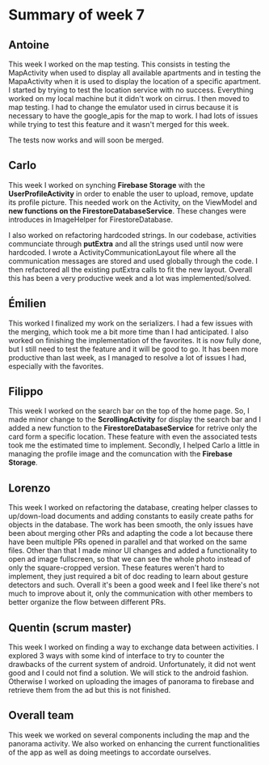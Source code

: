 # Summary of week 7

## Antoine

This week I worked on the map testing. This consists in testing the MapActivity when used to display all available apartments and in testing the MapaActivity when it is used to display the location of a specific apartment. I started by trying to test the location service with no success. Everything worked on my local machine but it didn't work on cirrus. I then moved to map testing. I had to change the emulator used in cirrus because it is necessary to have the google_apis for the map to work. I had lots of issues while trying to test this feature and it wasn't merged for this week.

The tests now works and will soon be merged.

## Carlo
This week I worked on synching **Firebase Storage** with the **UserProfileActivity** in order to enable the user to upload, remove, update its profile picture. This needed work on the Activity, on the ViewModel and **new functions on the FirestoreDatabaseService**. These changes were introduces in ImageHelper for FirestoreDatabase. 

I also worked on refactoring hardcoded strings. In our codebase, activities communciate through **putExtra** and all the strings used until now were hardcoded. I wrote a ActivityCommunicationLayout file where all the communication messages are stored and used globally through the code. I then refactored all the existing putExtra calls to fit the new layout. Overall this has been a very productive week and a lot was implemented/solved.

## Émilien
This worked I finalized my work on the serializers. I had a few issues with the merging, which took me a bit more time than I had anticipated. I also worked on finishing the implementation of the favorites. It is now fully done, but I still need to test the feature and it will be good to go. It has been more productive than last week, as I managed to resolve a lot of issues I had, especially with the favorites.

## Filippo
This week I worked on the search bar on the top of the home page. So, I made minor change to the **ScrollingActivity** for display the search bar and I added a new function to the **FirestoreDatabaseService** for retrive only the card form a specific location. These feature with even the associated tests took me the estimated time to implement. Secondly, I helped Carlo a little in managing the profile image and the comuncation with the **Firebase Storage**. 

## Lorenzo
This week I worked on refactoring the database, creating helper classes to up/down-load documents and adding constants to easily create paths for objects in the database. The work has been smooth, the only issues have been about merging other PRs and adapting the code a lot because there have been multiple PRs opened in parallel and that worked on the same files.
Other than that I made minor UI changes and added a functionality to open ad image fullscreen, so that we can see the whole photo instead of only the square-cropped version. These features weren't hard to implement, they just required a bit of doc reading to learn about gesture detectors and such.
Overall it's been a good week and I feel like there's not much to improve about it, only the communication with other members to better organize the flow between different PRs.

## Quentin (scrum master)

This week I worked on finding a way to exchange data between activities. I explored 3 ways with some kind of interface to try to counter the drawbacks of the current system of android. Unfortunately, it did not went good and I could not find a solution. We will stick to the android fashion. Otherwise I worked on uploading the images of panorama to firebase and retrieve them from the ad but this is not finished.

## Overall team
This week we worked on several components including the map and the panorama activity. We also worked on enhancing the current functionalities of the app as well as doing meetings to accordate ourselves.
